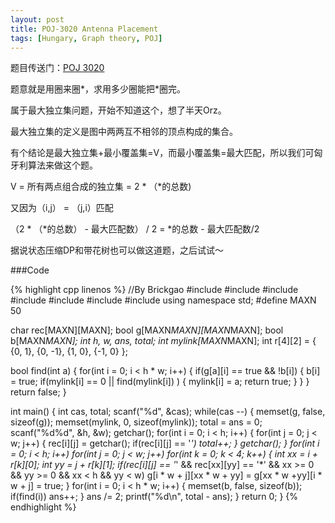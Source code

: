 ```yaml
---
layout: post
title: POJ-3020 Antenna Placement 
tags: [Hungary, Graph theory, POJ]
---
```


题目传送门：<a href = "http://poj.org/problem?id=3020" >POJ 3020</a>

<p>题意就是用圈来圈*，求用多少圈能把*圈完。</p>

属于最大独立集问题，开始不知道这个，想了半天Orz。

最大独立集的定义是图中两两互不相邻的顶点构成的集合。

<p>有个结论是最大独立集+最小覆盖集=V，而最小覆盖集=最大匹配，所以我们可匈牙利算法来做这个题。</p>

<p>V = 所有两点组合成的独立集 = 2 * （*的总数)</p>

<p>又因为（i,j） = （j,i）匹配</p>

<p>（2 * （*的总数） - 最大匹配数） / 2 = *的总数 - 最大匹配数/2</p>

据说状态压缩DP和带花树也可以做这道题，之后试试～

###Code

{% highlight cpp linenos %}
//By Brickgao
#include <iostream>
#include <cstdio>
#include <cstring>
#include <cmath>
#include <cstdlib>
#include <algorithm>
#include <vector>
using namespace std;
#define MAXN 50

char rec[MAXN][MAXN];
bool g[MAXN*MAXN][MAXN*MAXN];
bool b[MAXN*MAXN];
int h, w, ans, total;
int mylink[MAXN*MAXN];
int r[4][2] = {
    {0, 1}, 
    {0, -1}, 
    {1, 0}, 
    {-1, 0}
};

bool find(int a)
{
	for(int i = 0; i < h * w; i++)
	{
		if(g[a][i] == true && !b[i])
		{
			b[i] = true;
			if(mylink[i] == 0 || find(mylink[i]) )
			{
				mylink[i] = a;
				return true;
			}
		}
	}
	return false;
}

int main()
{
	int cas, total;
	scanf("%d", &cas);
	while(cas --)
	{
		memset(g, false, sizeof(g));
		memset(mylink, 0, sizeof(mylink));
		total = ans = 0;
		scanf("%d%d", &h, &w);
		getchar();
		for(int i = 0; i < h; i++)
		{
			for(int j = 0; j < w; j++)
			{
				rec[i][j] = getchar();
				if(rec[i][j] == '*') total++;
			}
			getchar();
		}
		for(int i = 0; i < h; i++)
			for(int j = 0;  j < w; j++)
				for(int k = 0; k < 4; k++)
				{
					int xx = i + r[k][0];
					int yy = j + r[k][1];
					if(rec[i][j] == '*' && rec[xx][yy] == '*' &&  xx >= 0 && yy >= 0 && xx < h && yy < w)
						g[i * w + j][xx * w + yy] = g[xx * w +yy][i * w + j] = true;
				}
		for(int i = 0; i < h * w; i++)
		{
			memset(b, false, sizeof(b));
			if(find(i)) ans++;
		}
		ans /= 2;
		printf("%d\n", total - ans);
	}
    return 0;
}
{% endhighlight %}
